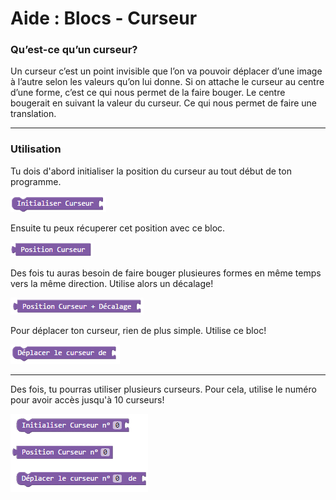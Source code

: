 # Aide : Blocs - Curseur

### Qu’est-ce qu’un curseur?

Un curseur c’est un point invisible que l’on va pouvoir déplacer d’une image à l’autre selon les valeurs qu’on lui donne. Si on attache le curseur au centre d’une forme, c’est ce qui nous permet de la faire bouger. Le centre bougerait en suivant la valeur du curseur. Ce qui nous permet de faire une translation.

***

### Utilisation


Tu dois d'abord initialiser la position du curseur au tout début de ton programme.

![Bloc init curseur][init_curseur]

Ensuite tu peux récuperer cet position avec ce bloc.

![Bloc position curseur][pos_curseur]

Des fois tu auras besoin de faire bouger plusieures formes en même temps vers la même direction. Utilise alors un décalage!

![Bloc position curseur avec décalage][pos_curseur_offset]

Pour déplacer ton curseur, rien de plus simple. Utilise ce bloc!

![Bloc déplacememt curseur][dep_curseur]

***

Des fois, tu pourras utiliser plusieurs curseurs. Pour cela, utilise le numéro pour avoir accès jusqu'à 10 curseurs!

![Bloc multiples curseurs][curseur_tab]

[init_curseur]: img/init_curseur.png
[pos_curseur]: img/pos_curseur.png
[pos_curseur_offset]: img/pos_curseur_offset.png
[dep_curseur]: img/dep_curseur.png
[curseur_tab]: img/curseur_tab.png
